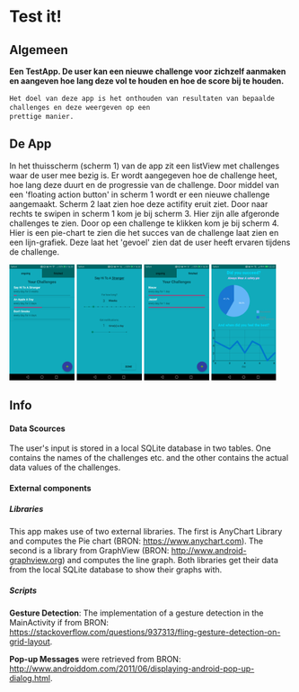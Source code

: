 # Test it!


## Algemeen
**Een TestApp. De user kan een nieuwe challenge voor zichzelf aanmaken en aangeven hoe lang deze vol te houden en hoe de score bij te houden.**

```
Het doel van deze app is het onthouden van resultaten van bepaalde challenges en deze weergeven op een  
prettige manier.  
```


## De App

In het thuisscherm (scherm 1) van de app zit een listView met challenges waar de user mee bezig is. Er wordt aangegeven hoe de challenge heet, hoe lang deze duurt en de progressie van de challenge. Door middel van een 'floating action button' in scherm 1 wordt er een nieuwe challenge aangemaakt. Scherm 2 laat zien hoe deze actifity eruit ziet. Door naar rechts te swipen in scherm 1 kom je bij scherm 3. Hier zijn alle afgeronde challenges te zien. Door op een challenge te klikken kom je bij scherm 4. Hier is een pie-chart te zien die het succes van de challenge laat zien en een lijn-grafiek. Deze laat het 'gevoel' zien dat de user heeft ervaren tijdens de challenge. 

<img src="https://github.com/Quint-Langeveld/Project/blob/master/doc/Screenshot_20190130-163928.png" width="23%" height="23%" description="scherm1"/> <img src="https://github.com/Quint-Langeveld/Project/blob/master/doc/Screenshot_20190130-163823.png" width="23%" height="23%"/> <img src="https://github.com/Quint-Langeveld/Project/blob/master/doc/Screenshot_20190130-163940.png" width="23%" height="23%"/> <img src="https://github.com/Quint-Langeveld/Project/blob/master/doc/Screenshot_20190125-223320.png" width="23%" height="23%"/>

 
## Info
#### Data Scources 
The user's input is stored in a local SQLite database in two tables. One contains the names of the challenges etc. and the other contains the actual data values of the challenges. 

#### External components

##### Libraries
This app makes use of two external libraries. The first is AnyChart Library and computes the Pie chart (BRON: https://www.anychart.com). The second is a library from GraphView (BRON: http://www.android-graphview.org) and computes the line graph. Both libraries get their data from the local SQLite database to show their graphs with. 

##### Scripts
**Gesture Detection**: The implementation of a gesture detection in the MainActivity if from BRON: https://stackoverflow.com/questions/937313/fling-gesture-detection-on-grid-layout.

**Pop-up Messages** were retrieved from BRON: http://www.androiddom.com/2011/06/displaying-android-pop-up-dialog.html.

